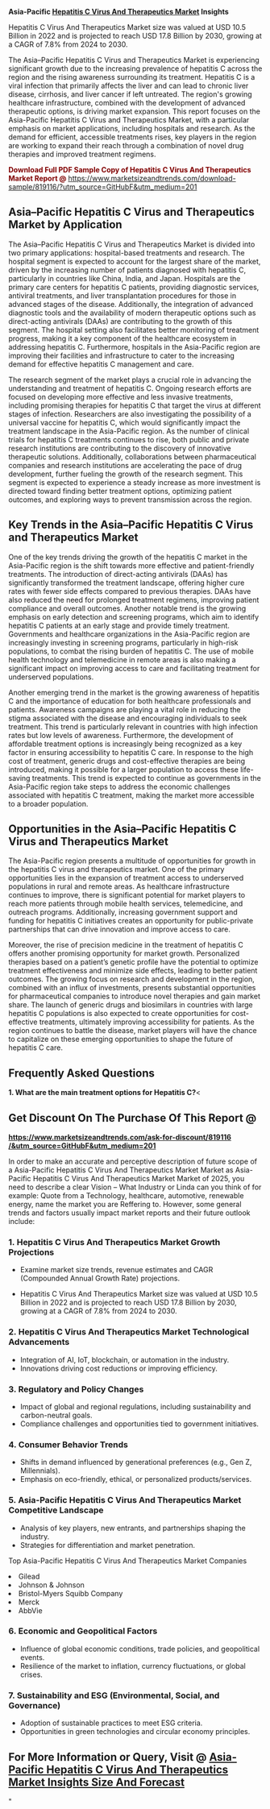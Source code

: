 <p><strong>Asia-Pacific&nbsp;<a href=""https://www.marketsizeandtrends.com/download-sample/819116/&amp;utm_source=GitHubF&amp;utm_medium=201"">Hepatitis C Virus And Therapeutics Market</a> Insights</strong></p><p>Hepatitis C Virus And Therapeutics Market size was valued at USD 10.5 Billion in 2022 and is projected to reach USD 17.8 Billion by 2030, growing at a CAGR of 7.8% from 2024 to 2030.</p><p><p>The Asia–Pacific Hepatitis C Virus and Therapeutics Market is experiencing significant growth due to the increasing prevalence of hepatitis C across the region and the rising awareness surrounding its treatment. Hepatitis C is a viral infection that primarily affects the liver and can lead to chronic liver disease, cirrhosis, and liver cancer if left untreated. The region's growing healthcare infrastructure, combined with the development of advanced therapeutic options, is driving market expansion. This report focuses on the Asia-Pacific Hepatitis C Virus and Therapeutics Market, with a particular emphasis on market applications, including hospitals and research. As the demand for efficient, accessible treatments rises, key players in the region are working to expand their reach through a combination of novel drug therapies and improved treatment regimens. <p><strong><span style="color: #800000;">Download Full PDF Sample Copy of Hepatitis C Virus And Therapeutics Market Report @</span>&nbsp;</strong><a href="https://www.marketsizeandtrends.com/download-sample/819116/?utm_source=GitHubF&amp;utm_medium=201" target="_blank">https://www.marketsizeandtrends.com/download-sample/819116/?utm_source=GitHubF&amp;utm_medium=201</a></p></p><h2>Asia–Pacific Hepatitis C Virus and Therapeutics Market by Application</h2><p>The Asia–Pacific Hepatitis C Virus and Therapeutics Market is divided into two primary applications: hospital-based treatments and research. The hospital segment is expected to account for the largest share of the market, driven by the increasing number of patients diagnosed with hepatitis C, particularly in countries like China, India, and Japan. Hospitals are the primary care centers for hepatitis C patients, providing diagnostic services, antiviral treatments, and liver transplantation procedures for those in advanced stages of the disease. Additionally, the integration of advanced diagnostic tools and the availability of modern therapeutic options such as direct-acting antivirals (DAAs) are contributing to the growth of this segment. The hospital setting also facilitates better monitoring of treatment progress, making it a key component of the healthcare ecosystem in addressing hepatitis C. Furthermore, hospitals in the Asia-Pacific region are improving their facilities and infrastructure to cater to the increasing demand for effective hepatitis C management and care.</p><p>The research segment of the market plays a crucial role in advancing the understanding and treatment of hepatitis C. Ongoing research efforts are focused on developing more effective and less invasive treatments, including promising therapies for hepatitis C that target the virus at different stages of infection. Researchers are also investigating the possibility of a universal vaccine for hepatitis C, which would significantly impact the treatment landscape in the Asia-Pacific region. As the number of clinical trials for hepatitis C treatments continues to rise, both public and private research institutions are contributing to the discovery of innovative therapeutic solutions. Additionally, collaborations between pharmaceutical companies and research institutions are accelerating the pace of drug development, further fueling the growth of the research segment. This segment is expected to experience a steady increase as more investment is directed toward finding better treatment options, optimizing patient outcomes, and exploring ways to prevent transmission across the region.</p><h2>Key Trends in the Asia–Pacific Hepatitis C Virus and Therapeutics Market</h2><p>One of the key trends driving the growth of the hepatitis C market in the Asia-Pacific region is the shift towards more effective and patient-friendly treatments. The introduction of direct-acting antivirals (DAAs) has significantly transformed the treatment landscape, offering higher cure rates with fewer side effects compared to previous therapies. DAAs have also reduced the need for prolonged treatment regimens, improving patient compliance and overall outcomes. Another notable trend is the growing emphasis on early detection and screening programs, which aim to identify hepatitis C patients at an early stage and provide timely treatment. Governments and healthcare organizations in the Asia-Pacific region are increasingly investing in screening programs, particularly in high-risk populations, to combat the rising burden of hepatitis C. The use of mobile health technology and telemedicine in remote areas is also making a significant impact on improving access to care and facilitating treatment for underserved populations.</p><p>Another emerging trend in the market is the growing awareness of hepatitis C and the importance of education for both healthcare professionals and patients. Awareness campaigns are playing a vital role in reducing the stigma associated with the disease and encouraging individuals to seek treatment. This trend is particularly relevant in countries with high infection rates but low levels of awareness. Furthermore, the development of affordable treatment options is increasingly being recognized as a key factor in ensuring accessibility to hepatitis C care. In response to the high cost of treatment, generic drugs and cost-effective therapies are being introduced, making it possible for a larger population to access these life-saving treatments. This trend is expected to continue as governments in the Asia-Pacific region take steps to address the economic challenges associated with hepatitis C treatment, making the market more accessible to a broader population.</p><h2>Opportunities in the Asia–Pacific Hepatitis C Virus and Therapeutics Market</h2><p>The Asia-Pacific region presents a multitude of opportunities for growth in the hepatitis C virus and therapeutics market. One of the primary opportunities lies in the expansion of treatment access to underserved populations in rural and remote areas. As healthcare infrastructure continues to improve, there is significant potential for market players to reach more patients through mobile health services, telemedicine, and outreach programs. Additionally, increasing government support and funding for hepatitis C initiatives creates an opportunity for public-private partnerships that can drive innovation and improve access to care.</p><p>Moreover, the rise of precision medicine in the treatment of hepatitis C offers another promising opportunity for market growth. Personalized therapies based on a patient’s genetic profile have the potential to optimize treatment effectiveness and minimize side effects, leading to better patient outcomes. The growing focus on research and development in the region, combined with an influx of investments, presents substantial opportunities for pharmaceutical companies to introduce novel therapies and gain market share. The launch of generic drugs and biosimilars in countries with large hepatitis C populations is also expected to create opportunities for cost-effective treatments, ultimately improving accessibility for patients. As the region continues to battle the disease, market players will have the chance to capitalize on these emerging opportunities to shape the future of hepatitis C care.</p><h2>Frequently Asked Questions</h2><p><b>1. What are the main treatment options for Hepatitis C?</b><</p><h2><strong>Get Discount On The Purchase Of This Report @&nbsp;</strong></h2><p><strong><a href=""https://www.marketsizeandtrends.com/ask-for-discount/819116/&amp;utm_source=GitHubF&amp;utm_medium=201"" target=""_blank"">https://www.marketsizeandtrends.com/ask-for-discount/819116<br />/&amp;utm_source=GitHubF&amp;utm_medium=201</a></strong></p><p>In order to make an accurate and perceptive description of future scope of a Asia-Pacific&nbsp;Hepatitis C Virus And Therapeutics Market Market as Asia-Pacific&nbsp;Hepatitis C Virus And Therapeutics Market Market of 2025, you need to describe a clear Vision &ndash; What Industry or Linda can you think of for example: Quote from a Technology, healthcare, automotive, renewable energy, name the market you are Reffering to. However, some general trends and factors usually impact market reports and their future outlook include:</p><h3>1.&nbsp;<strong>Hepatitis C Virus And Therapeutics Market Growth Projections</strong></h3><ul><li>Examine market size trends, revenue estimates and CAGR (Compounded Annual Growth Rate) projections.</li><li><p>Hepatitis C Virus And Therapeutics Market size was valued at USD 10.5 Billion in 2022 and is projected to reach USD 17.8 Billion by 2030, growing at a CAGR of 7.8% from 2024 to 2030.</p></li></ul><h3>2.&nbsp;<strong>Hepatitis C Virus And Therapeutics Market Technological Advancements</strong></h3><ul><li>Integration of AI, IoT, blockchain, or automation in the industry.</li><li>Innovations driving cost reductions or improving efficiency.</li></ul><h3>3.&nbsp;<strong>Regulatory and Policy Changes</strong></h3><ul><li>Impact of global and regional regulations, including sustainability and carbon-neutral goals.</li><li>Compliance challenges and opportunities tied to government initiatives.</li></ul><h3>4.&nbsp;<strong>Consumer Behavior Trends</strong></h3><ul><li>Shifts in demand influenced by generational preferences (e.g., Gen Z, Millennials).</li><li>Emphasis on eco-friendly, ethical, or personalized products/services.</li></ul><h3>5.&nbsp;<strong>Asia-Pacific Hepatitis C Virus And Therapeutics Market Competitive Landscape</strong></h3><ul><li>Analysis of key players, new entrants, and partnerships shaping the industry.</li><li>Strategies for differentiation and market penetration.</li></ul><p data-pm-slice=""1 1 []"">Top Asia-Pacific Hepatitis C Virus And Therapeutics Market Companies</p><div data-test-id=""""><p><li>Gilead</li><li> Johnson & Johnson</li><li> Bristol-Myers Squibb Company</li><li> Merck</li><li> AbbVie</li></p></div><h3>6.&nbsp;<strong>Economic and Geopolitical Factors</strong></h3><ul><li>Influence of global economic conditions, trade policies, and geopolitical events.</li><li>Resilience of the market to inflation, currency fluctuations, or global crises.</li></ul><h3>7.&nbsp;<strong>Sustainability and ESG (Environmental, Social, and Governance)</strong></h3><ul><li>Adoption of sustainable practices to meet ESG criteria.</li><li>Opportunities in green technologies and circular economy principles.</li></ul><h2><strong>For More Information or Query, Visit @&nbsp;</strong><a href=""https://www.verifiedmarketreports.com/product/hepatitis-c-virus-and-therapeutics-market/"" target=""_blank"">Asia-Pacific Hepatitis C Virus And Therapeutics Market Insights Size And Forecast</a></h2>"
